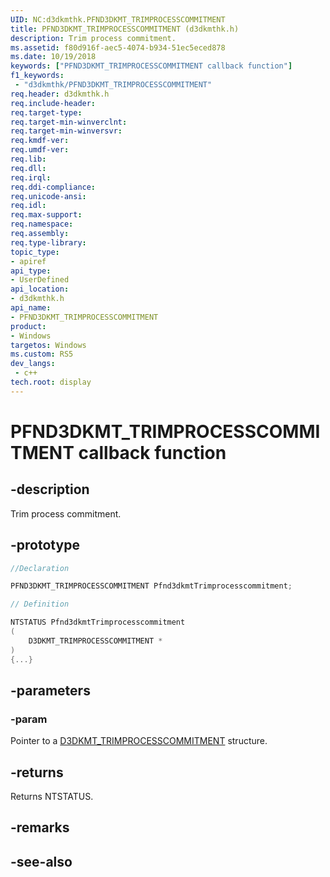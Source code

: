 ```yaml
---
UID: NC:d3dkmthk.PFND3DKMT_TRIMPROCESSCOMMITMENT
title: PFND3DKMT_TRIMPROCESSCOMMITMENT (d3dkmthk.h)
description: Trim process commitment.
ms.assetid: f80d916f-aec5-4074-b934-51ec5eced878
ms.date: 10/19/2018
keywords: ["PFND3DKMT_TRIMPROCESSCOMMITMENT callback function"]
f1_keywords:
 - "d3dkmthk/PFND3DKMT_TRIMPROCESSCOMMITMENT"
req.header: d3dkmthk.h
req.include-header:
req.target-type:
req.target-min-winverclnt:
req.target-min-winversvr:
req.kmdf-ver:
req.umdf-ver:
req.lib:
req.dll:
req.irql: 
req.ddi-compliance:
req.unicode-ansi:
req.idl:
req.max-support:
req.namespace:
req.assembly:
req.type-library: 
topic_type: 
- apiref
api_type: 
- UserDefined
api_location: 
- d3dkmthk.h
api_name: 
- PFND3DKMT_TRIMPROCESSCOMMITMENT
product:
- Windows
targetos: Windows
ms.custom: RS5
dev_langs:
 - c++
tech.root: display
---
```


# PFND3DKMT_TRIMPROCESSCOMMITMENT callback function

## -description

Trim process commitment.

## -prototype

```cpp
//Declaration

PFND3DKMT_TRIMPROCESSCOMMITMENT Pfnd3dkmtTrimprocesscommitment; 

// Definition

NTSTATUS Pfnd3dkmtTrimprocesscommitment 
(
	D3DKMT_TRIMPROCESSCOMMITMENT *
)
{...}

```

## -parameters

### -param  

Pointer to a [D3DKMT_TRIMPROCESSCOMMITMENT](ns-d3dkmthk-_d3dkmt_trimprocesscommitment.md) structure.

## -returns

Returns NTSTATUS.


## -remarks




## -see-also
